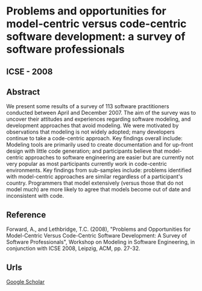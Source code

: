 # Problems and opportunities for model-centric versus code-centric software development: a survey of software professionals
## ICSE - 2008

## Abstract

We present some results of a survey of 113 software practitioners conducted between April and December 2007. The aim of the survey was to uncover their attitudes and experiences regarding software modeling, and development approaches that avoid modeling. We were motivated by observations that modeling is not widely adopted; many developers continue to take a code-centric approach. Key findings overall include: Modeling tools are primarily used to create documentation and for up-front design with little code generation; and participants believe that model-centric approaches to software engineering are easier but are currently not very popular as most participants currently work in code-centric environments. Key findings from sub-samples include: problems identified with model-centric approaches are similar regardless of a participant's country. Programmers that model extensively (versus those that do not model much) are more likely to agree that models become out of date and inconsistent with code.

## Reference

Forward, A., and Lethbridge, T.C. (2008), "Problems and Opportunities for Model-Centric Versus Code-Centric Software Development: A Survey of Software Professionals", Workshop on Modeling in Software Engineering, in conjunction with ICSE 2008, Leipzig, ACM, pp. 27-32.

## Urls

[Google Scholar](https://scholar.google.com.sg/citations?view_op=view_citation&hl=en&user=0PWZ8YMAAAAJ&cstart=20&pagesize=80&sortby=pubdate&citation_for_view=0PWZ8YMAAAAJ:d1gkVwhDpl0C)
